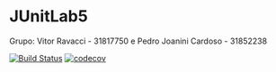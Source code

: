 # JUnitLab5
Grupo: Vitor Ravacci - 31817750 e Pedro Joanini Cardoso - 31852238

[![Build Status](https://app.travis-ci.com/vitor115/JUnitLab5.svg?branch=main)](https://app.travis-ci.com/vitor115/JUnitLab5)
[![codecov](https://codecov.io/gh/vitor115/JUnitLab5/branch/main/graph/badge.svg?token=8ZWY6KWQ19)](https://codecov.io/gh/vitor115/JUnitLab5)
